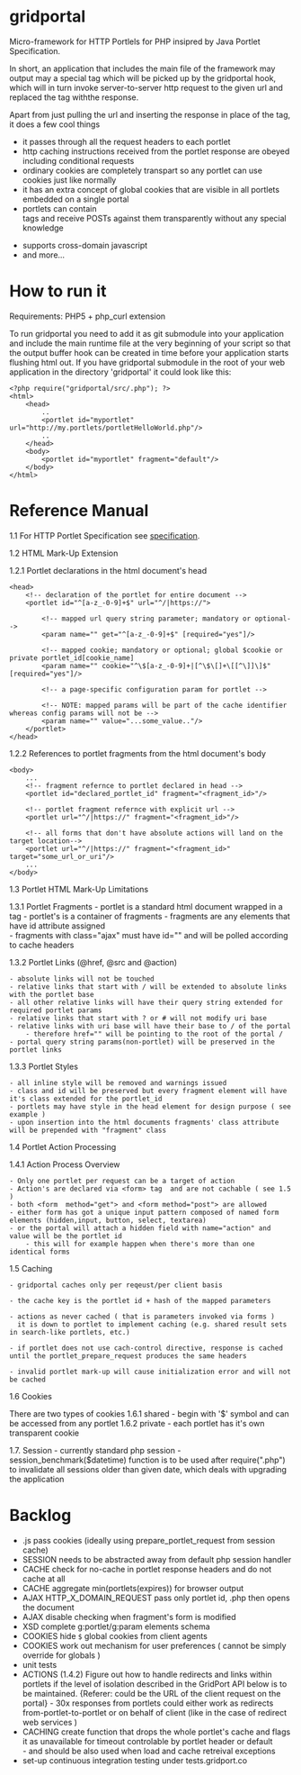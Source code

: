 gridportal
==========

Micro-framework for HTTP Portlels for PHP insipred by Java Portlet Specification.

In short, an application that includes the main file of the framework may 
output may a special <portlet url="http://..."/> tag which will be picked up by the gridportal
hook, which will in turn invoke server-to-server http request to the given url and replaced the tag 
withthe response.

Apart from just pulling the url and inserting the response in place of the <portlet> tag, it
does a few cool things
* it passes through all the request headers to each portlet
* http caching instructions received from the portlet response are obeyed including conditional requests
* ordinary cookies are completely transpart so any portlet can use cookies just like normally
* it has an extra concept of global cookies that are visible in all portlets embedded on a single portal
* portlets can contain <form> tags and receive POSTs against them transparently without any special knowledge
* supports cross-domain javascript 
* and more...

How to run it
=============
Requirements:  PHP5 + php_curl extension

To run gridportal you need to add it as git submodule into your application and include the main
runtime file at the very beginning of your script so that the output buffer hook can be created in time 
before your application starts flushing html out. If you have gridportal submodule in the root of your web
application in the directory 'gridportal' it could look like this: 

    <?php require("gridportal/src/.php"); ?>
    <html>
        <head>
            ..
            <portlet id="myportlet" url="http://my.portlets/portletHelloWorld.php"/>
            ..
        </head> 
        <body>
            <portlet id="myportlet" fragment="default"/>
        </body>
    </html>
 
Reference Manual
================
1.1 For HTTP Portlet Specification see [specification](http://htmlpreview.github.com/?https://github.com/michal-harish/gridportal/master/specification.html).
    
1.2 HTML Mark-Up Extension  
 
1.2.1 Portlet declarations in the html document's head    
 
 
    <head>        
        <!-- declaration of the portlet for entire document -->
        <portlet id="^[a-z_-0-9]+$" url="^/|https://">
            
            <!-- mapped url query string parameter; mandatory or optional-->                                                
            <param name="" get="^[a-z_-0-9]+$" [required="yes"]/>
            
            <!-- mapped cookie; mandatory or optional; global $cookie or private portlet_id[cookie_name]        
            <param name="" cookie="^\$[a-z_-0-9]+|[^\$\[]+\[[^\]]\]$" [required="yes"]/>
            
            <!-- a page-specific configuration param for portlet -->
            
            <!-- NOTE: mapped params will be part of the cache identifier whereas config params will not be -->                                   
            <param name="" value="...some_value.."/>
        </portlet>
    </head>

    
1.2.2 References to portlet fragments from the html document's body


    <body>
        ...
        <!-- fragment refernce to portlet declared in head -->
        <portlet id="declared_portlet_id" fragment="<fragment_id>"/>        
        
        <!-- portlet fragment refernce with explicit url -->
        <portlet url="^/|https://" fragment="<fragment_id>"/>               
        
        <!-- all forms that don't have absolute actions will land on the target location-->
        <portlet url="^/|https://" fragment="<fragment_id>" target="some_url_or_uri"/>  
        ...
    </body>
    
1.3 Portlet HTML Mark-Up Limitations

1.3.1 Portlet Fragments
    - portlet is a standard html document wrapped in a <html> tag 
    - portlet's <body> is a container of fragments
    - fragments are any elements that have id attribute assigned            
    - fragments with class="ajax" must have id="<uniqueFragmentId>" and will be polled according to cache headers 

1.3.2 Portlet Links (@href, @src and @action)
 
    - absolute links will not be touched
    - relative links that start with / will be extended to absolute links with the portlet base
    - all other relative links will have their query string extended for required portlet params
    - relative links that start with ? or # will not modify uri base        
    - relative links with uri base will have their base to / of the portal
        - therefore href="" will be pointing to the root of the portal /
    - portal query string params(non-portlet) will be preserved in the portlet links
    
    
1.3.3 Portlet Styles

    - all inline style will be removed and warnings issued
    - class and id will be preserved but every fragment element will have it's class extended for the portlet_id
    - portlets may have style in the head element for design purpose ( see example )
    - upon insertion into the html documents fragments' class attribute will be prepended with "fragment" class 

1.4 Portlet Action Processing

1.4.1 Action Process Overview

    - Only one portlet per request can be a target of action
    - Action's are declared via <form> tag  and are not cachable ( see 1.5 )    
    - both <form  method="get"> and <form method="post"> are allowed
    - either form has got a unique input pattern composed of named form elements (hidden,input, button, select, textarea)
    - or the portal will attach a hidden field with name="action" and value will be the portlet id
        - this will for example happen when there's more than one identical forms
    
1.5 Caching

    - gridportal caches only per reqeust/per client basis
    
    - the cache key is the portlet id + hash of the mapped parameters
    
    - actions as never cached ( that is parameters invoked via forms ) 
      it is down to portlet to implement caching (e.g. shared result sets in search-like portlets, etc.) 
      
    - if portlet does not use cach-control directive, response is cached until the portlet_prepare_request produces the same headers 

    - invalid portlet mark-up will cause initialization error and will not be cached    

        
1.6 Cookies

There are two types of cookies
1.6.1 shared - begin with '$' symbol and can be accessed from any portlet 
1.6.2 private - each portlet has it's own transparent cookie  
    
1.7. Session
    - currently standard php session
    - session_benchmark($datetime) function is to be used after require(".php") to invalidate all sessions older than
        given date, which deals with upgrading the application

 

Backlog
=======
 * .js pass cookies (ideally using prepare_portlet_request from session cache)
 * SESSION needs to be abstracted away from default php session handler 
 * CACHE check for no-cache in portlet response headers and do not cache at all
 * CACHE aggregate min(portlets(expires)) for browser output 
 * AJAX HTTP_X_DOMAIN_REQUEST pass only portlet id, .php then opens the document
 * AJAX disable checking when fragment's form is modified 
 * XSD complete g:portlet/g:param elements schema
 * COOKIES hide `$` global cookies from client agents
 * COOKIES work out mechanism for user preferences ( cannot be simply override for globals )
 * unit tests
 * ACTIONS (1.4.2) Figure out how to handle redirects and links within portlets 
        if the level of isolation described in the GridPort API below is to be maintained.
        {Referer:  could be the URL of the client request on the portal}
        - 30x responses from portlets could either work as redirects from-portlet-to-portlet 
          or on behalf of client (like in the case of redirect web services )
 * CACHING create function that drops the whole portlet's cache and flags it as unavailable for timeout controlable by portlet header or default                    
        - and should be also used when load and cache retreival exceptions  
 * set-up continuous integration testing under tests.gridport.co        

